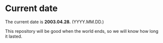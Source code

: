 # Current date

The current date is **2003.04.28.** (YYYY.MM.DD.)

This repository will be good when the world ends, so we will know how long it lasted.